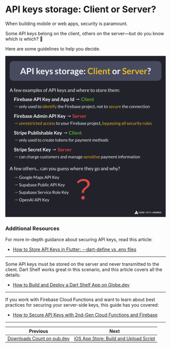 # API keys storage: Client or Server?

When building mobile or web apps, security is paramount.

Some API keys belong on the client, others on the server—but do you know which is which? 🤔

Here are some guidelines to help you decide.

![](208.png)

<!--

API keys storage: Client or Server?

A few examples of API keys and where to store them:

Firebase API Key and App Id → Client
→ only used to identify the Firebase project, not to secure the connection

Firebase Admin API Key → Server
→ unrestricted access to your Firebase project, bypassing all security rules

Stripe Publishable Key → Client
→ only used to create tokens for payment methods

Stripe Secret Key → Server
→ can charge customers and manage sensitive payment information

A few others... can you guess where they go and why?
→ Google Maps API Key
→ Supabase Public API Key
→ Supabase Service Role Key
→ OpenAI API Key

-->

### Additional Resources

For more in-depth guidance about securing API keys, read this article:

- [How to Store API Keys in Flutter: --dart-define vs .env files](https://codewithandrea.com/articles/flutter-api-keys-dart-define-env-files/)

---

Some API keys must be stored on the server and never transmitted to the client. Dart Shelf works great in this scenario, and this article covers all the details:

- [How to Build and Deploy a Dart Shelf App on Globe.dev](https://codewithandrea.com/articles/build-deploy-dart-shelf-app-globe/)

---

If you work with Firebase Cloud Functions and want to learn about best practices for securing your server-side keys, this guide has you covered:

- [How to Secure API Keys with 2nd-Gen Cloud Functions and Firebase](https://codewithandrea.com/articles/api-keys-2ndgen-cloud-functions-firebase/)

---

| Previous | Next |
| -------- | ---- |
| [Downloads Count on pub.dev](../0207-downloads-count-pub-dev/index.md) | [iOS App Store: Build and Upload Script](../0209-build-upload-ios-script/index.md) |


<!-- TWITTER|https://x.com/biz84/status/1861074917917073843 -->
<!-- LINKEDIN|https://www.linkedin.com/posts/andreabizzotto_when-building-mobile-or-web-apps-security-activity-7266842729458851840-JuGi -->
<!-- BLUESKY|https://bsky.app/profile/codewithandrea.com/post/3lbrv7hm3mk2v -->